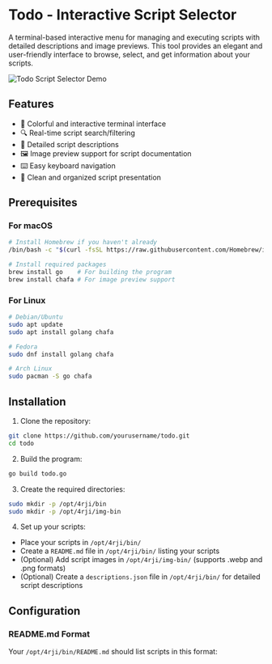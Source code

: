 # Todo - Interactive Script Selector

A terminal-based interactive menu for managing and executing scripts with detailed descriptions and image previews. This tool provides an elegant and user-friendly interface to browse, select, and get information about your scripts.

![Todo Script Selector Demo](path_to_demo.gif)

## Features

- 🎨 Colorful and interactive terminal interface
- 🔍 Real-time script search/filtering
- 📝 Detailed script descriptions
- 🖼️ Image preview support for script documentation
- ⌨️ Easy keyboard navigation
- 🎯 Clean and organized script presentation

## Prerequisites

### For macOS
```bash
# Install Homebrew if you haven't already
/bin/bash -c "$(curl -fsSL https://raw.githubusercontent.com/Homebrew/install/HEAD/install.sh)"

# Install required packages
brew install go    # For building the program
brew install chafa # For image preview support
```

### For Linux
```bash
# Debian/Ubuntu
sudo apt update
sudo apt install golang chafa

# Fedora
sudo dnf install golang chafa

# Arch Linux
sudo pacman -S go chafa
```

## Installation

1. Clone the repository:
```bash
git clone https://github.com/yourusername/todo.git
cd todo
```

2. Build the program:
```bash
go build todo.go
```

3. Create the required directories:
```bash
sudo mkdir -p /opt/4rji/bin
sudo mkdir -p /opt/4rji/img-bin
```

4. Set up your scripts:
- Place your scripts in `/opt/4rji/bin/`
- Create a `README.md` file in `/opt/4rji/bin/` listing your scripts
- (Optional) Add script images in `/opt/4rji/img-bin/` (supports .webp and .png formats)
- (Optional) Create a `descriptions.json` file in `/opt/4rji/bin/` for detailed script descriptions

## Configuration

### README.md Format
Your `/opt/4rji/bin/README.md` should list scripts in this format:
